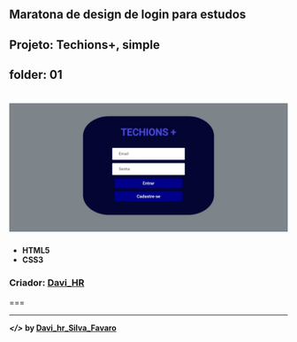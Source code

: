 ## Maratona de design de login para estudos
## Projeto: Techions+, simple
## folder: 01
![](./image/print.jpeg)
===
* **HTML5**
* **CSS3**

### Criador: [Davi_HR](https://github.com/maykbrito)
===

---
***</>*** **by [Davi_hr_Silva_Favaro](https://github.com/davifa1)**

